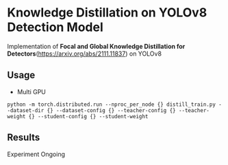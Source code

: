# Knowledge Distillation on YOLOv8 Detection Model
Implementation of **Focal and Global Knowledge Distillation for Detectors**(https://arxiv.org/abs/2111.11837) on YOLOv8
## Usage
- Multi GPU
```
python -m torch.distributed.run --nproc_per_node {} distill_train.py --dataset-dir {} --dataset-config {} --teacher-config {} --teacher-weight {} --student-config {} --student-weight
```
## Results
Experiment Ongoing